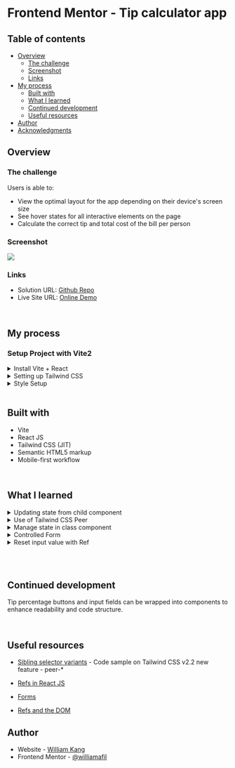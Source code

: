 # Frontend Mentor - Tip calculator app

## Table of contents

- [Overview](#overview)
  - [The challenge](#the-challenge)
  - [Screenshot](#screenshot)
  - [Links](#links)
- [My process](#my-process)
  - [Built with](#built-with)
  - [What I learned](#what-i-learned)
  - [Continued development](#continued-development)
  - [Useful resources](#useful-resources)
- [Author](#author)
- [Acknowledgments](#acknowledgments)

## Overview

### The challenge

Users is able to:
- View the optimal layout for the app depending on their device's screen size
- See hover states for all interactive elements on the page
- Calculate the correct tip and total cost of the bill per person

### Screenshot

![](https://i.imgur.com/fEtpQIr.png)

### Links

- Solution URL: [Github Repo](https://github.com/williamafil/fm-tip-calculator)
- Live Site URL: [Online Demo](https://williamafil.github.io/fm-tip-calculator/)

<br/>

## My process

### Setup Project with Vite2

<details>
  <summary>Install Vite + React</summary>

```
$ npm init vite@latest fm-tip-calculator --template react
```

</details>

<details>
  <summary>Setting up Tailwind CSS</summary>

Follow this tutorial on Tailwind CSS official site: [Install Tailwind CSS with Vue 3 and Vite](https://tailwindcss.com/docs/guides/vue-3-vite#setting-up-tailwind-css)

#### Install Tailwind CSS via npm

```
$ npm install -D tailwindcss@latest postcss@latest autoprefixer@latest
```

#### Create Config Files

```
  $ npx tailwindcss init -p
```

#### Configure Purge ( tree-shake unused styles in production)

```javascript
// tailwind.config.js
purge: ['./index.html', './src/**/*.{vue,js,ts,jsx,tsx}'],
```

#### Enable JIT mode

[Reference](https://tailwindcss.com/docs/just-in-time-mode#enabling-jit-mode)

```javascript
module.exports = {
  mode: "jit", // add this line
  purge: [
    // ...
  ],
  theme: {
    // ...
  },
  // ...
};
```

#### Include Tailwind in your CSS

```css
/* ./src/index.css */
@tailwind base;
@tailwind components;
@tailwind utilities;
```

</details>

<details>
  <summary>Style Setup</summary>

```js
module.exports = {
  mode: "jit",
  purge: ["./index.html", "./src/**/*.{vue,js,ts,jsx,tsx}"],
  darkMode: false, // or 'media' or 'class'
  theme: {
    extend: {
      colors: {
        cyan: {
          DEFAULT: "hsl(172, 67%, 45%)",
          600: "hsl(183, 100%, 15%)",
          500: "hsl(186, 14%, 43%)",
          400: "hsl(184, 14%, 56%)",
          350: "#9FE8DF",
          300: "hsl(185, 41%, 84%)",
          200: "hsl(189, 41%, 97%)", // #F3F9FA
          50: "hsl(0, 0%, 100%)",
        },
      },
      fontFamily: {
        "space-mono": ["Space Mono", "serif"],
      },
      outline: {
        cyan: ["1px solid hsl(172, 67%, 45%)", "1px"],
      },
      ringColor: {
        red: colors.red,
        cyan: colors.cyan,
      },
      ringWidth: {
        DEFAULT: "2px",
        6: "6px",
        10: "10px",
      },
    },
  },
  variants: {
    extend: {},
  },
  plugins: [],
};
```

</details>

<br/>

## Built with

- Vite
- React JS
- Tailwind CSS (JIT)
- Semantic HTML5 markup
- Mobile-first workflow

<br/>

## What I learned

<details>
<summary>Updating state from child component</summary>

```js
// helper function
resetState = () => {
  return this.setState({ bill: "", tipPercent: "", people: "" });
};

// pass helper function to child component as props
<ResultPanel
  tip={this.getTipAmount()}
  total={this.getTotalAmount()}
  resetState={this.resetState}
/>;
```

```js
// Component
<button
  type="button"
  className="uppercase text-center bg-cyan w-full py-3 rounded text-cyan-600 font-bold text-xl"
  onClick={props.resetState}
>
  Reset
</button>
```

</details>

<details>
  <summary>Use of Tailwind CSS Peer</summary>

```html
<label>
  <input
    className="hidden peer"
    type="radio"
    value="5"
    name="tip-percent"
    id="five-percent"
  />
  <span
    htmlFor="five-percent"
    className=" tip-btn peer-checked:bg-cyan peer-checked:text-cyan-600"
  >
    5%
  </span>
</label>
```

Translate into classic CSS shown as below:

```css
.peer:checked ~ .peer-checked\:bg-cyan {
  background-color: hsl(172, 67%, 45%);
}
```

</details>

<details>
  <summary>Manage state in class component</summary>
</details>

<details>
  <summary>Controlled Form</summary>
</details>

<details>
  <summary>Reset input value with Ref </summary>
</details>

<br/><br/>

## Continued development

Tip percentage buttons and input fields can be wrapped into components to enhance readability and code structure.

<br/>

## Useful resources

- [Sibling selector variants](https://blog.tailwindcss.com/tailwindcss-2-2) - Code sample on Tailwind CSS v2.2 new feature - peer-\*

- [Refs in React JS](https://reactjs.org/docs/refs-and-the-dom.html)

- [Forms](https://reactjs.org/docs/forms.html)

- [Refs and the DOM](https://reactjs.org/docs/refs-and-the-dom.html#gatsby-focus-wrapper)

## Author

- Website - [William Kang](https://williamafil.github.io/fm-tip-calculator/)
- Frontend Mentor - [@williamafil](https://www.frontendmentor.io/profile/williamafil)

<br/>
